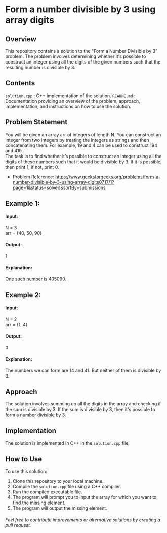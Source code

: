 # Form a number divisible by 3 using array digits

## Overview
This repository contains a solution to the "Form a Number Divisible by 3" problem. The problem involves determining whether it's possible to construct an integer using all the digits of the given numbers such that the resulting number is divisible by 3.

## Contents
`solution.cpp` : C++ implementation of the solution.
`README.md` : Documentation providing an overview of the problem, approach, implementation, and instructions on how to use the solution.

## Problem Statement
You will be given an array arr of integers of length N. You can construct an integer from two integers by treating the integers as strings and then concatenating them. For example, 19 and 4 can be used to construct 194 and 419.
</br>
The task is to find whether it’s possible to construct an integer using all the digits of these numbers such that it would be divisible by 3. If it is possible, then print 1; if not, print 0.

- Problem Reference: https://www.geeksforgeeks.org/problems/form-a-number-divisible-by-3-using-array-digits0717/1?page=1&status=solved&sortBy=submissions

## Example 1:
#### Input:
N = 3 </br>
arr = {40, 50, 90} </br>

#### Output : 
1

#### Explanation:
One such number is 405090.

## Example 2:
#### Input:
N = 2 </br>
arr = {1, 4} </br>

#### Output: 
0

#### Explanation:
The numbers we can form are 14 and 41. But neither of them is divisible by 3.

## Approach
The solution involves summing up all the digits in the array and checking if the sum is divisible by 3. If the sum is divisible by 3, then it's possible to form a number divisible by 3.

## Implementation
The solution is implemented in C++ in the `solution.cpp` file.

## How to Use
To use this solution:

1. Clone this repository to your local machine.
2. Compile the `solution.cpp` file using a C++ compiler.
3. Run the compiled executable file.
4. The program will prompt you to input the array for which you want to find the missing element.
5. The program will output the missing element.

###### Feel free to contribute improvements or alternative solutions by creating a pull request.



